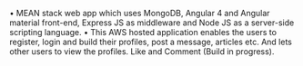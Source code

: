•	MEAN stack web app which uses MongoDB, Angular 4 and Angular material front-end, Express JS as middleware and Node JS as a server-side scripting language. 
•	This AWS hosted application enables the users to register, login and build their profiles, post a message, articles etc. And lets other users to view the profiles. Like and Comment (Build in progress).
